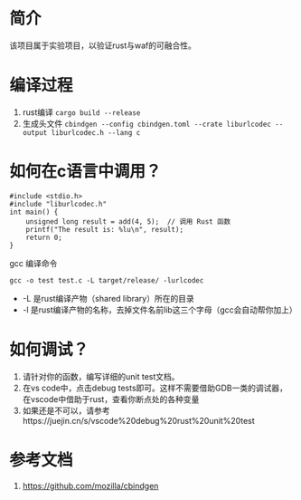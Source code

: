 # 简介
该项目属于实验项目，以验证rust与waf的可融合性。

# 编译过程
1. rust编译
   `cargo build --release`
2. 生成头文件
    `cbindgen --config cbindgen.toml --crate liburlcodec --output liburlcodec.h --lang c`

# 如何在c语言中调用？
```
#include <stdio.h>
#include "liburlcodec.h"
int main() {
    unsigned long result = add(4, 5);  // 调用 Rust 函数
    printf("The result is: %lu\n", result);
    return 0;
}
```
gcc 编译命令 

`gcc -o test test.c -L target/release/ -lurlcodec`

* -L 是rust编译产物（shared library）所在的目录
* -l 是rust编译产物的名称，去掉文件名前lib这三个字母（gcc会自动帮你加上）

# 如何调试？
1. 请针对你的函数，编写详细的unit test文档。
2. 在vs code中，点击debug tests即可。这样不需要借助GDB一类的调试器，在vscode中借助于rust，查看你断点处的各种变量
3. 如果还是不可以，请参考https://juejin.cn/s/vscode%20debug%20rust%20unit%20test

# 参考文档
1. https://github.com/mozilla/cbindgen

